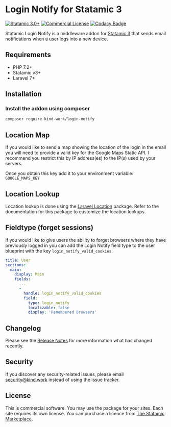 # Login Notify for Statamic 3

[![Statamic 3.0+](https://img.shields.io/badge/Statamic-3.0%2B-FF269E)](https://statamic.com)
[![Commercial License](https://img.shields.io/badge/License-Commercial-yellow)](https://statamic.com/marketplace/addons/login-notify)
[![Codacy Badge](https://app.codacy.com/project/badge/Grade/868d24822a32419eb4df43c52302e8ae)](https://www.codacy.com/gh/kind-work/login-notify/dashboard?utm_source=github.com&amp;utm_medium=referral&amp;utm_content=kind-work/login-notify&amp;utm_campaign=Badge_Grade)

Statamic Login Notify is a middleware addon for [Statamic 3](https://github.com/statamic/cms) that sends email notifications when a user logs into a new device.

## Requirements
* PHP 7.2+
* Statamic v3+
* Laravel 7+

## Installation

### Install the addon using composer

```bash
composer require kind-work/login-notify
```

## Location Map

If you would like to send a map showing the location of the login in the email you will need to provide a valid key for the Google Maps Static API. I recommend you restrict this by IP address(es) to the IP(s) used by your servers.

Once you obtain this key add it to your environment variable: `GOOGLE_MAPS_KEY`

## Location Lookup

Location lookup is done using the [Laravel Location](https://github.com/stevebauman/location) package. Refer to the documentation for this package to customize the location lookups.

## Fieldtype (forget sessions)

If you would like to give users the ability to forget browsers where they have previously logged in you can add the Login Notify field type to the user blueprint with the key `login_notify_valid_cookies`.

```yaml
title: User
sections:
  main:
    display: Main
    fields:
      ...
      -
        handle: login_notify_valid_cookies
        field:
          type: login_notify
          localizable: false
          display: 'Remembered Browsers'
```

## Changelog
Please see the [Release Notes](https://statamic.com/addons/jrc9designstudio/login-notify/release-notes) for more information what has changed recently.

## Security
If you discover any security-related issues, please email [security@kind.work](mailto:security@kind.work) instead of using the issue tracker.

## License
This is commercial software. You may use the package for your sites. Each site requires its own license. You can purchase a licence from [The Statamic Marketplace](https://statamic.com/addons/jrc9designstudio/login-notify).
